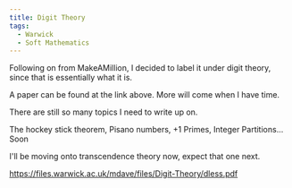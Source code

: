 ```yaml
---
title: Digit Theory
tags:
  - Warwick
  - Soft Mathematics
---
```


Following on from MakeAMillion, I decided to label it under digit theory, since that is essentially what it is.

A paper can be found at the link above. More will come when I have time.

There are still so many topics I need to write up on.

The hockey stick theorem, Pisano numbers, +1 Primes, Integer Partitions... Soon

I'll be moving onto transcendence theory now, expect that one next.

https://files.warwick.ac.uk/mdave/files/Digit-Theory/dless.pdf